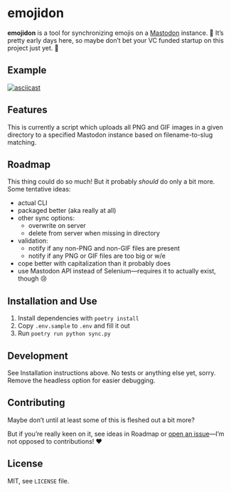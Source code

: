 # emojidon

**emojidon** is a tool for synchronizing emojis on a [Mastodon](https://joinmastodon.org/ "Mastodon - Decentralized social media") instance. 🚀 It’s pretty early days here, so maybe don’t bet your VC funded startup on this project just yet. 💸


## Example

[![asciicast](https://asciinema.org/a/621696.svg)](https://asciinema.org/a/621696)


## Features

This is currently a script which uploads all PNG and GIF images in a given directory to a specified Mastodon instance based on filename-to-slug matching.


## Roadmap

This thing could do so much! But it probably _should_ do only a bit more. Some tentative ideas:

- actual CLI
- packaged better (aka really at all)
- other sync options:
    - overwrite on server
    - delete from server when missing in directory
- validation:
    - notify if any non-PNG and non-GIF files are present
    - notify if any PNG or GIF files are too big or w/e
- cope better with capitalization than it probably does
- use Mastodon API instead of Selenium—requires it to actually exist, though 😢


## Installation and Use

1. Install dependencies with `poetry install`
2. Copy `.env.sample` to `.env` and fill it out
3. Run `poetry run python sync.py`


## Development

See Installation instructions above. No tests or anything else yet, sorry. Remove the headless option for easier debugging.


## Contributing

Maybe don’t until at least some of this is fleshed out a bit more?

But if you’re really keen on it, see ideas in Roadmap or [open an issue](https://github.com/nkantar/emojidon/issues/new "New Issue · nkantar/emojidon")—I’m not opposed to contributions! ❤️


## License

MIT, see `LICENSE` file.